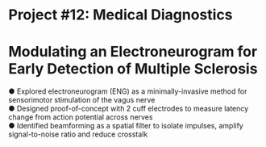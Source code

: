 # Project #12: Medical Diagnostics
# Modulating an Electroneurogram for Early Detection of Multiple Sclerosis

● Explored electroneurogram (ENG) as a minimally-invasive method for sensorimotor stimulation of the vagus nerve           
● Designed proof-of-concept with 2 cuff electrodes to measure latency change from action potential across nerves            
● Identified beamforming as a spatial filter to isolate impulses, amplify signal-to-noise ratio and reduce crosstalk            
